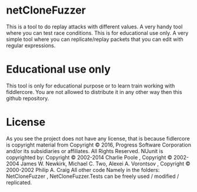 # netCloneFuzzer
This is a tool to do replay attacks with different values. A very handy tool where you can test race conditions. This is for educational use only. A very simple tool where you can replicate/replay packets that you can edit with regular expressions.

# Educational use only
This tool is only for educational purpose or to learn train working with fiddlercore.
You are not allowed to distribute it in any other way then this github repository.


# License
As you see the project does not have any license, that is because fidlercore is copyright material from Copyright © 2016, Progress Software Corporation and/or its subsidiaries or affiliates. All Rights Reserved.
NUunit is copyrighted by: Copyright © 2002-2014 Charlie Poole , Copyright © 2002-2004 James W. Newkirk, Michael C. Two, Alexei A. Vorontsov , Copyright © 2000-2002 Philip A. Craig
All other code Namely in the folders: NetCloneFuzzer , NetCloneFuzzer.Tests can be freely used / modified / replicated.
